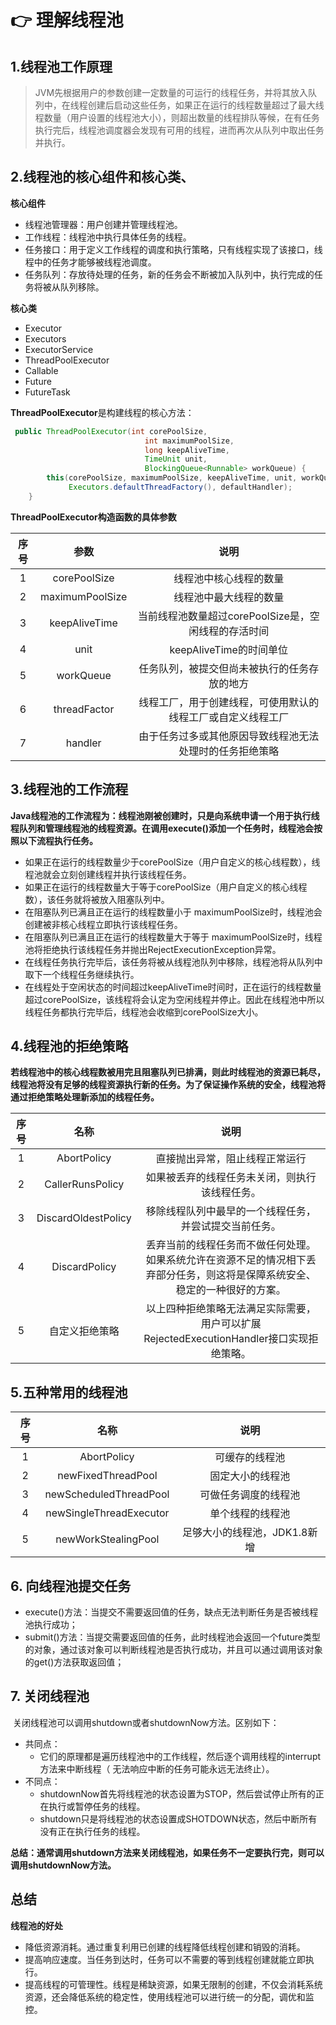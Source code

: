 # 👉 理解线程池

## 1.线程池工作原理

> JVM先根据用户的参数创建一定数量的可运行的线程任务，并将其放入队列中，在线程创建后启动这些任务，如果正在运行的线程数量超过了最大线程数量（用户设置的线程池大小），则超出数量的线程排队等候，在有任务执行完后，线程池调度器会发现有可用的线程，进而再次从队列中取出任务并执行。

## 2.线程池的核心组件和核心类、

**核心组件**

+ 线程池管理器：用户创建并管理线程池。
+ 工作线程：线程池中执行具体任务的线程。
+ 任务接口：用于定义工作线程的调度和执行策略，只有线程实现了该接口，线程中的任务才能够被线程池调度。
+ 任务队列：存放待处理的任务，新的任务会不断被加入队列中，执行完成的任务将被从队列移除。

**核心类**

+ Executor
+ Executors
+ ExecutorService
+ ThreadPoolExecutor
+ Callable
+ Future
+ FutureTask

**ThreadPoolExecutor**是构建线程的核心方法：

```java
 public ThreadPoolExecutor(int corePoolSize,
                              int maximumPoolSize,
                              long keepAliveTime,
                              TimeUnit unit,
                              BlockingQueue<Runnable> workQueue) {
        this(corePoolSize, maximumPoolSize, keepAliveTime, unit, workQueue,
             Executors.defaultThreadFactory(), defaultHandler);
    }
```

**ThreadPoolExecutor构造函数的具体参数**

| 序号 |      参数       |                             说明                             |
| :--: | :-------------: | :----------------------------------------------------------: |
|  1   |  corePoolSize   |                    线程池中核心线程的数量                    |
|  2   | maximumPoolSize |                    线程池中最大线程的数量                    |
|  3   |  keepAliveTime  |     当前线程池数量超过corePoolSize是，空闲线程的存活时间     |
|  4   |      unit       |                   keepAliveTime的时间单位                    |
|  5   |    workQueue    |         任务队列，被提交但尚未被执行的任务存放的地方         |
|  6   |  threadFactor   | 线程工厂，用于创建线程，可使用默认的线程工厂或自定义线程工厂 |
|  7   |     handler     |   由于任务过多或其他原因导致线程池无法处理时的任务拒绝策略   |

## 3.线程池的工作流程

​	**Java线程池的工作流程为：线程池刚被创建时，只是向系统申请一个用于执行线程队列和管理线程池的线程资源。在调用execute()添加一个任务时，线程池会按照以下流程执行任务。**

+ 如果正在运行的线程数量少于corePoolSize（用户自定义的核心线程数），线程池就会立刻创建线程并执行该线程任务。
+ 如果正在运行的线程数量大于等于corePoolSize（用户自定义的核心线程数），该任务就将被放入阻塞队列中。
+ 在阻塞队列已满且正在运行的线程数量小于 maximumPoolSize时，线程池会创建被非核心线程立即执行该线程任务。
+ 在阻塞队列已满且正在运行的线程数量大于等于 maximumPoolSize时，线程池将拒绝执行该线程任务并抛出RejectExecutionException异常。
+ 在线程任务执行完毕后，该任务将被从线程池队列中移除，线程池将从队列中取下一个线程任务继续执行。
+ 在线程处于空闲状态的时间超过keepAliveTime时间时，正在运行的线程数量超过corePoolSize，该线程将会认定为空闲线程并停止。因此在线程池中所以线程任务都执行完毕后，线程池会收缩到corePoolSize大小。

## 4.线程池的拒绝策略

**若线程池中的核心线程数被用完且阻塞队列已排满，则此时线程池的资源已耗尽，线程池将没有足够的线程资源执行新的任务。为了保证操作系统的安全，线程池将通过拒绝策略处理新添加的线程任务。**

| 序号 |        名称         |                             说明                             |
| :--: | :-----------------: | :----------------------------------------------------------: |
|  1   |     AbortPolicy     |                直接抛出异常，阻止线程正常运行                |
|  2   |  CallerRunsPolicy   |        如果被丢弃的线程任务未关闭，则执行该线程任务。        |
|  3   | DiscardOldestPolicy |    移除线程队列中最早的一个线程任务，并尝试提交当前任务。    |
|  4   |    DiscardPolicy    | 丢弃当前的线程任务而不做任何处理。如果系统允许在资源不足的情况相下丢弃部分任务，则这将是保障系统安全、稳定的一种很好的方案。 |
|  5   |   自定义拒绝策略    | 以上四种拒绝策略无法满足实际需要，用户可以扩展RejectedExecutionHandler接口实现拒绝策略。 |

## 5.五种常用的线程池

| 序号 |          名称           |             说明             |
| :--: | :---------------------: | :--------------------------: |
|  1   |       AbortPolicy       |        可缓存的线程池        |
|  2   |   newFixedThreadPool    |       固定大小的线程池       |
|  3   | newScheduledThreadPool  |     可做任务调度的线程池     |
|  4   | newSingleThreadExecutor |       单个线程的线程池       |
|  5   |   newWorkStealingPool   | 足够大小的线程池，JDK1.8新增 |

## 6. 向线程池提交任务

- execute()方法：当提交不需要返回值的任务，缺点无法判断任务是否被线程池执行成功；
- submit()方法：当提交需要返回值的任务，此时线程池会返回一个future类型的对象，通过该对象可以判断线程池是否执行成功，并且可以通过调用该对象的get()方法获取返回值；

## 7. 关闭线程池

​		关闭线程池可以调用shutdown或者shutdownNow方法。区别如下：

- 共同点：
  - 它们的原理都是遍历线程池中的工作线程，然后逐个调用线程的interrupt方法来中断线程（ 无法响应中断的任务可能永远无法终止）。
- 不同点：
  - shutdownNow首先将线程池的状态设置为STOP，然后尝试停止所有的正在执行或暂停任务的线程。
  - shutdown只是将线程池的状态设置成SHOTDOWN状态，然后中断所有没有正在执行任务的线程。

**总结：通常调用shutdown方法来关闭线程池，如果任务不一定要执行完，则可以调用shutdownNow方法。**

## 总结

**线程池的好处**

+  降低资源消耗。通过重复利用已创建的线程降低线程创建和销毁的消耗。
+ 提高响应速度。当任务到达时，任务可以不需要的等到线程创建就能立即执行。
+ 提高线程的可管理性。线程是稀缺资源，如果无限制的创建，不仅会消耗系统资源，还会降低系统的稳定性，使用线程池可以进行统一的分配，调优和监控。  